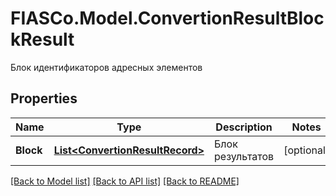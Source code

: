 # FIASCo.Model.ConvertionResultBlockResult
Блок идентификаторов адресных элементов

## Properties

Name | Type | Description | Notes
------------ | ------------- | ------------- | -------------
**Block** | [**List&lt;ConvertionResultRecord&gt;**](ConvertionResultRecord.md) | Блок результатов | [optional] 

[[Back to Model list]](../README.md#documentation-for-models) [[Back to API list]](../README.md#documentation-for-api-endpoints) [[Back to README]](../README.md)


